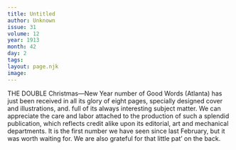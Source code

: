 ```yaml
---
title: Untitled
author: Unknown
issue: 31
volume: 12
year: 1913
month: 42
day: 2
tags:
layout: page.njk
image:
---
```

THE DOUBLE Christmas—New Year number of Good Words (Atlanta) has just been received in all its glory of eight pages, specially designed cover and illustrations, and. full of its always interesting subject matter. We can appreciate the care and labor attached to the production of such a splendid publication, which reflects credit alike upon its editorial, art and mechanical departments. It is the first number we have seen since last February, but it was worth waiting for. We are also grateful for that little pat’ on the back. 




